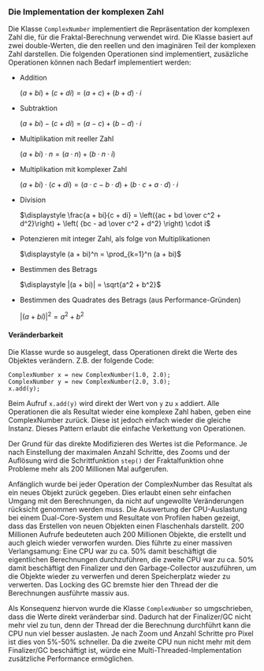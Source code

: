 ### Die Implementation der komplexen Zahl ###

Die Klasse `ComplexNumber` implementiert die Repräsentation der komplexen Zahl die,
für die Fraktal-Berechnung verwendet wird. Die Klasse basiert auf zwei
double-Werten, die den reellen und den imaginären Teil der komplexen Zahl
darstellen. Die folgenden Operationen sind implementiert, zusäzliche
Operationen können nach Bedarf implementiert werden:

  * Addition

	$(a + bi) + (c + di) = (a + c) + (b + d) \cdot i$

  * Subtraktion

	$(a + bi) - (c + di) = (a - c) + (b - d) \cdot i$

  * Multiplikation mit reeller Zahl

	$(a + bi) \cdot n = (a \cdot n) + (b \cdot n \cdot i)$

  * Multiplikation mit komplexer Zahl

	$(a + bi) \cdot (c + di) = (a \cdot c - b \cdot d) + (b \cdot c + a \cdot d)
	\cdot i$

  * Division

	$\displaystyle \frac{a + bi}{c + di} = \left({ac + bd \over c^2 + d^2}\right) +
	\left( {bc - ad \over c^2 + d^2} \right) \cdot i$

  * Potenzieren mit integer Zahl, als folge von Multiplikationen

	$\displaystyle (a + bi)^n = \prod_{k=1}^n (a + bi)$

  * Bestimmen des Betrags

	$\displaystyle |(a + bi)| = \sqrt{a^2 + b^2}$

  * Bestimmen des Quadrates des Betrags (aus Performance-Gründen)

	$\displaystyle |(a + bi)|^2 = a^2 + b^2$


#### Veränderbarkeit ####

Die Klasse wurde so ausgelegt, dass Operationen direkt die Werte des Objektes
verändern. Z.B. der folgende Code:

~~~~~~~~ {.Java}
ComplexNumber x = new ComplexNumber(1.0, 2.0);
ComplexNumber y = new ComplexNumber(2.0, 3.0);
x.add(y);
~~~~~~~~

Beim Aufruf `x.add(y)` wird direkt der Wert von `y` zu `x` addiert. Alle
Operationen die als Resultat wieder eine komplexe Zahl haben, geben eine
ComplexNumber zurück. Diese ist jedoch einfach wieder die gleiche Instanz.
Dieses Pattern erlaubt die einfache Verkettung von Operationen.

Der Grund für das direkte Modifizieren des Wertes ist die Peformance. Je nach
Einstellung der maximalen Anzahl Schritte, des Zooms und der Auflösung wird die
Schrittfunktion `step()` der Fraktalfunktion ohne Probleme mehr als 200
Millionen Mal aufgerufen.

Anfänglich wurde bei jeder Operation der ComplexNumber das Resultat als ein
neues Objekt zurück gegeben. Dies erlaubt einen sehr einfachen Umgang mit den
Berechnungen, da nicht auf ungewollte Veränderungen rücksicht genommen werden
muss. Die Auswertung der CPU-Auslastung bei einem Dual-Core-System und Resultate
von Profilen haben gezeigt, dass das Erstellen von neuen Objekten einen
Flaschenhals darstellt. 200 Millionen Aufrufe bedeuteten auch 200 Millionen
Objekte, die erstellt und auch gleich wieder verworfen wurden. Dies
führte zu einer massiven Verlangsamung: Eine CPU war zu ca. 50% damit
beschäftigt die eigentlichen Berechnungen durchzuführen, die zweite CPU war zu
ca. 50% damit beschäftigt den Finalizer und den Garbage-Collector auszuführen, um
die Objekte wieder zu verwerfen und deren Speicherplatz wieder zu verwerten. Das
Locking des GC bremste hier den Thread der die Berechnungen ausführte massiv
aus.

Als Konsequenz hiervon wurde die Klasse `ComplexNumber` so umgschrieben, dass die
Werte direkt veränderbar sind. Dadurch hat der Finalizer/GC nicht mehr viel zu
tun, denn der Thread der die Berechnung durchführt kann die CPU nun viel besser
auslasten. Je nach Zoom und Anzahl Schritte pro Pixel ist dies von 5%-50%
schneller. Da die zweite CPU nun nicht mehr mit dem Finalizer/GC beschäftigt
ist, würde eine Multi-Threaded-Implementation zusätzliche Performance
ermöglichen.


